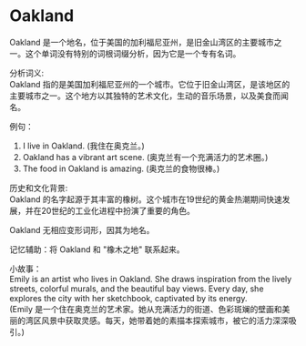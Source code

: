 # Oakland

Oakland 是一个地名，位于美国的加利福尼亚州，是旧金山湾区的主要城市之一。这个单词没有特别的词根词缀分析，因为它是一个专有名词。

  

分析词义:  
Oakland 指的是美国加利福尼亚州的一个城市。它位于旧金山湾区，是该地区的主要城市之一。这个地方以其独特的艺术文化，生动的音乐场景，以及美食而闻名。

  

例句：

  

1.  I live in Oakland. (我住在奥克兰。)
2.  Oakland has a vibrant art scene. (奥克兰有一个充满活力的艺术圈。)
3.  The food in Oakland is amazing. (奥克兰的食物很棒。)

  

历史和文化背景:  
Oakland 的名字起源于其丰富的橡树。这个城市在19世纪的黄金热潮期间快速发展，并在20世纪的工业化进程中扮演了重要的角色。

  

Oakland 无相应变形词形，因其为地名。

  

记忆辅助：将 Oakland 和 "橡木之地" 联系起来。

  

小故事：  
Emily is an artist who lives in Oakland. She draws inspiration from the lively streets, colorful murals, and the beautiful bay views. Every day, she explores the city with her sketchbook, captivated by its energy.  
(Emily 是一个住在奥克兰的艺术家。她从充满活力的街道、色彩斑斓的壁画和美丽的湾区风景中获取灵感。每天，她带着她的素描本探索城市，被它的活力深深吸引。)
